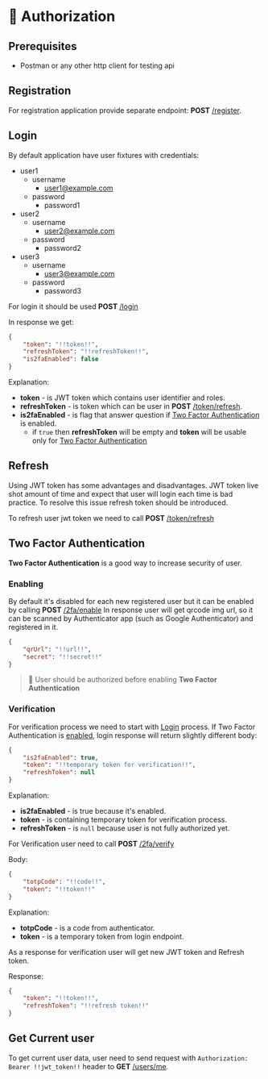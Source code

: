 # 🔑 Authorization

## Prerequisites

* Postman or any other http client for testing api

## Registration

For registration application provide separate endpoint: **POST** [/register](https://localhost/docs#/Auth/api_register_post).

## Login

By default application have user fixtures with credentials:

* user1
  * username
    * user1@example.com
  * password
    * password1
* user2
  * username
      * user2@example.com
  * password
      * password2
* user3
  * username
      * user3@example.com
  * password
      * password3

For login it should be used **POST** [/login](https://localhost/docs#/Login%20Check/login_check_post)

In response we get: 

```json
{
    "token": "!!token!!",
    "refreshToken": "!!refreshToken!!",
    "is2faEnabled": false
}
```

Explanation:

* **token** - is JWT token which contains user identifier and roles.
* **refreshToken** - is token which can be user in **POST** [/token/refresh](https://localhost/docs#/Auth/api_tokenrefresh_post).
* **is2faEnabled** - is flag that answer question if [Two Factor Authentication](#two-factor-authentication) is enabled.
  * if `true` then **refreshToken** will be empty and **token** will be usable only for [Two Factor Authentication](#two-factor-authentication)

## Refresh

Using JWT token has some advantages and disadvantages. 
JWT token live shot amount of time and expect that user will login each time is bad practice. 
To resolve this issue refresh token should be introduced.

To refresh user jwt token we need to call **POST** [/token/refresh](https://localhost/docs#/Auth/api_tokenrefresh_post)

## Two Factor Authentication

**Two Factor Authentication** is a good way to increase security of user.

### Enabling

By default it's disabled for each new registered user but it can be enabled by calling **POST** [/2fa/enable](https://localhost/docs#/2FA/api_2faenable_post)
In response user will get qrcode img url, so it can be scanned by Authenticator app (such as Google Authenticator) and registered in it.

```json
{
    "qrUrl": "!!url!!",
    "secret": "!!secret!!"
}
```

> 🚨 User should be authorized before enabling **Two Factor Authentication**

### Verification

For verification process we need to start with [Login](#login) process. 
If Two Factor Authentication is [enabled](#enabling), login response will return slightly different body:
```json
{
    "is2faEnabled": true,
    "token": "!!temporary token for verification!!",
    "refreshToken": null
}
```

Explanation:

* **is2faEnabled** - is true because it's enabled.
* **token** - is containing temporary token for verification process.
* **refreshToken** - is `null` because user is not fully authorized yet.

For Verification user need to call **POST** [/2fa/verify](https://localhost/docs#/2FA/api_2faverify_post)

Body:
```json
{
    "totpCode": "!!code!!",
    "token": "!!token!!"
}
```

Explanation:

* **totpCode** - is a code from authenticator.
* **token** - is a temporary token from login endpoint.

As a response for verification user will get new JWT token and Refresh token.

Response:

```json
{
    "token": "!!token!!",
    "refreshToken": "!!refresh token!!"
}
```

## Get Current user

To get current user data,
user need to send request with `Authorization: Bearer !!jwt_token!!` header to **GET** [/users/me](https://localhost/docs#/User/api_usersme_get).
